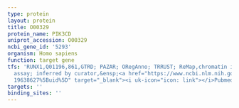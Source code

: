 ```yaml
---
type: protein
layout: protein
title: O00329
protein_name: PIK3CD
uniprot_accession: O00329
ncbi_gene_id: '5293'
organism: Homo sapiens
function: target gene
tfs: 'RUNX1,Q01196,861,GTRD; PAZAR; ORegAnno; TRRUST; ReMap,chromatin immunoprecipitation
  assay; inferred by curator,&ensp;<a href="https://www.ncbi.nlm.nih.gov/pubmed/?term=18971253;
  19638627%5Buid%5D" target="_blank"><i uk-icon="icon: link"></i>Pubmed</a>'
targets: ''
binding_sites: ''
---
```

